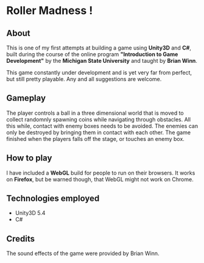 # Roller Madness !

## About

This is one of my first attempts at building a game using **Unity3D** and **C#**, built during the course of the online program **"Introduction to Game Development"** by the **Michigan State University** and taught by **Brian Winn**.

This game constantly under development and is yet very far from perfect, but still pretty playable. Any and all suggestions are welcome.

## Gameplay

The player controls a ball in a three dimensional world that is moved to collect randomnly spawning coins while navigating through obstacles.
All this while, contact with enemy boxes needs to be avoided. The enemies can only be destroyed by bringing them in contact with each other.
The game finished when the players falls off the stage, or touches an enemy box.

## How to play
I have included a **WebGL** build for people to run on their browsers.
It works on **Firefox**, but be warned though, that WebGL might not work on Chrome.

## Technologies employed
* Unity3D 5.4
* C#

## Credits
The sound effects of the game were provided by Brian Winn.

